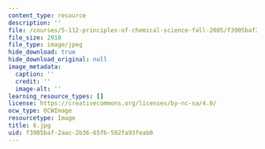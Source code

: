 ```yaml
---
content_type: resource
description: ''
file: /courses/5-112-principles-of-chemical-science-fall-2005/f3905baf2aac2b3665fb592fa93feab0_6.jpg
file_size: 2910
file_type: image/jpeg
hide_download: true
hide_download_original: null
image_metadata:
  caption: ''
  credit: ''
  image-alt: ''
learning_resource_types: []
license: https://creativecommons.org/licenses/by-nc-sa/4.0/
ocw_type: OCWImage
resourcetype: Image
title: 6.jpg
uid: f3905baf-2aac-2b36-65fb-592fa93feab0
---
```

